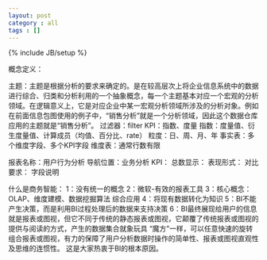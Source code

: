 ```yaml
---
layout: post
category : all
tags : []
---
```

{% include JB/setup %}

概念定义：

主题：主题是根据分析的要求来确定的。是在较高层次上将企业信息系统中的数据进行综合、归类和分析利用的一个抽象概念，每一个主题基本对应一个宏观的分析领域。在逻辑意义上，它是对应企业中某一宏观分析领域所涉及的分析对象。例如在前面信息包图使用的例子中，“销售分析”就是一个分析领域，因此这个数据仓库应用的主题就是“销售分析”。
过滤器：filter
KPI：指数、度量
指数：度量值、衍生度量值、计算成员（均值、百分比、rate）
粒度：日、周、月、年
事实表：多个维度字段、多个KPI字段
维度表：通常行数有限

报表名称：用户行为分析
导航位置：业务分析
KPI：
总数显示：
表现形式：
对比要求：
字段说明

什么是商务智能：
1：没有统一的概念
2：微软-有效的报表工具
3：核心概念：OLAP、维度建模、数据挖掘算法  综合应用
4：将现有数据转化为知识
5：BI不能产生决策，而是利用BI过程处理后的数据来支持决策
6：BI最终展现给用户的信息就是报表或图视，但它不同于传统的静态报表或图视，它颠覆了传统报表或图视的提供与阅读的方式，产生的数据集合就象玩具 “魔方”一样，可以任意快速的旋转组合报表或图视，有力的保障了用户分析数据时操作的简单性、报表或图视直观性及思维的连惯性。 这是大家热衷于BI的根本原因。


